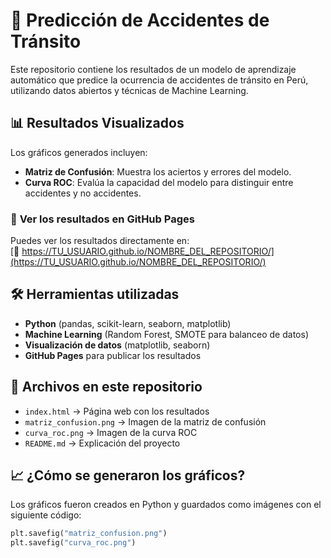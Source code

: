 # 🚗 Predicción de Accidentes de Tránsito  

Este repositorio contiene los resultados de un modelo de aprendizaje automático que predice la ocurrencia de accidentes de tránsito en Perú, utilizando datos abiertos y técnicas de Machine Learning.  

## 📊 Resultados Visualizados  
Los gráficos generados incluyen:  

- **Matriz de Confusión**: Muestra los aciertos y errores del modelo.  
- **Curva ROC**: Evalúa la capacidad del modelo para distinguir entre accidentes y no accidentes.  

### 🔗 **Ver los resultados en GitHub Pages**  
Puedes ver los resultados directamente en:  
[🔗 https://TU_USUARIO.github.io/NOMBRE_DEL_REPOSITORIO/](https://TU_USUARIO.github.io/NOMBRE_DEL_REPOSITORIO/)  

## 🛠 Herramientas utilizadas  
- **Python** (pandas, scikit-learn, seaborn, matplotlib)  
- **Machine Learning** (Random Forest, SMOTE para balanceo de datos)  
- **Visualización de datos** (matplotlib, seaborn)  
- **GitHub Pages** para publicar los resultados  

## 📂 Archivos en este repositorio  
- `index.html` → Página web con los resultados  
- `matriz_confusion.png` → Imagen de la matriz de confusión  
- `curva_roc.png` → Imagen de la curva ROC  
- `README.md` → Explicación del proyecto  

## 📈 ¿Cómo se generaron los gráficos?  
Los gráficos fueron creados en Python y guardados como imágenes con el siguiente código:  

```python
plt.savefig("matriz_confusion.png")
plt.savefig("curva_roc.png")
